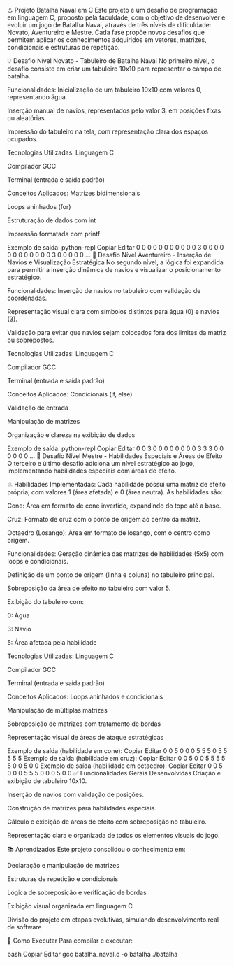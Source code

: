 ⚓ Projeto Batalha Naval em C
Este projeto é um desafio de programação em linguagem C, proposto pela faculdade, com o objetivo de desenvolver e evoluir um jogo de Batalha Naval, através de três níveis de dificuldade: Novato, Aventureiro e Mestre. Cada fase propõe novos desafios que permitem aplicar os conhecimentos adquiridos em vetores, matrizes, condicionais e estruturas de repetição.

💡 Desafio Nível Novato - Tabuleiro de Batalha Naval
No primeiro nível, o desafio consiste em criar um tabuleiro 10x10 para representar o campo de batalha.

Funcionalidades:
Inicialização de um tabuleiro 10x10 com valores 0, representando água.

Inserção manual de navios, representados pelo valor 3, em posições fixas ou aleatórias.

Impressão do tabuleiro na tela, com representação clara dos espaços ocupados.

Tecnologias Utilizadas:
Linguagem C

Compilador GCC

Terminal (entrada e saída padrão)

Conceitos Aplicados:
Matrizes bidimensionais

Loops aninhados (for)

Estruturação de dados com int

Impressão formatada com printf

Exemplo de saída:
python-repl
Copiar
Editar
0 0 0 0 0 0 0 0 0 0
0 3 0 0 0 0 0 0 0 0
0 0 0 0 3 0 0 0 0 0
...
🧭 Desafio Nível Aventureiro - Inserção de Navios e Visualização Estratégica
No segundo nível, a lógica foi expandida para permitir a inserção dinâmica de navios e visualizar o posicionamento estratégico.

Funcionalidades:
Inserção de navios no tabuleiro com validação de coordenadas.

Representação visual clara com símbolos distintos para água (0) e navios (3).

Validação para evitar que navios sejam colocados fora dos limites da matriz ou sobrepostos.

Tecnologias Utilizadas:
Linguagem C

Compilador GCC

Terminal (entrada e saída padrão)

Conceitos Aplicados:
Condicionais (if, else)

Validação de entrada

Manipulação de matrizes

Organização e clareza na exibição de dados

Exemplo de saída:
python-repl
Copiar
Editar
0 0 3 0 0 0 0 0 0 0
0 3 3 3 0 0 0 0 0 0
...
🧠 Desafio Nível Mestre - Habilidades Especiais e Áreas de Efeito
O terceiro e último desafio adiciona um nível estratégico ao jogo, implementando habilidades especiais com áreas de efeito.

💥 Habilidades Implementadas:
Cada habilidade possui uma matriz de efeito própria, com valores 1 (área afetada) e 0 (área neutra). As habilidades são:

Cone: Área em formato de cone invertido, expandindo do topo até a base.

Cruz: Formato de cruz com o ponto de origem ao centro da matriz.

Octaedro (Losango): Área em formato de losango, com o centro como origem.

Funcionalidades:
Geração dinâmica das matrizes de habilidades (5x5) com loops e condicionais.

Definição de um ponto de origem (linha e coluna) no tabuleiro principal.

Sobreposição da área de efeito no tabuleiro com valor 5.

Exibição do tabuleiro com:

0: Água

3: Navio

5: Área afetada pela habilidade

Tecnologias Utilizadas:
Linguagem C

Compilador GCC

Terminal (entrada e saída padrão)

Conceitos Aplicados:
Loops aninhados e condicionais

Manipulação de múltiplas matrizes

Sobreposição de matrizes com tratamento de bordas

Representação visual de áreas de ataque estratégicas

Exemplo de saída (habilidade em cone):
Copiar
Editar
0 0 5 0 0
0 5 5 5 0
5 5 5 5 5
Exemplo de saída (habilidade em cruz):
Copiar
Editar
0 0 5 0 0
5 5 5 5 5
0 0 5 0 0
Exemplo de saída (habilidade em octaedro):
Copiar
Editar
0 0 5 0 0
0 5 5 5 0
0 0 5 0 0
✅ Funcionalidades Gerais Desenvolvidas
Criação e exibição de tabuleiro 10x10.

Inserção de navios com validação de posições.

Construção de matrizes para habilidades especiais.

Cálculo e exibição de áreas de efeito com sobreposição no tabuleiro.

Representação clara e organizada de todos os elementos visuais do jogo.

📚 Aprendizados
Este projeto consolidou o conhecimento em:

Declaração e manipulação de matrizes

Estruturas de repetição e condicionais

Lógica de sobreposição e verificação de bordas

Exibição visual organizada em linguagem C

Divisão do projeto em etapas evolutivas, simulando desenvolvimento real de software

📌 Como Executar
Para compilar e executar:

bash
Copiar
Editar
gcc batalha_naval.c -o batalha
./batalha


